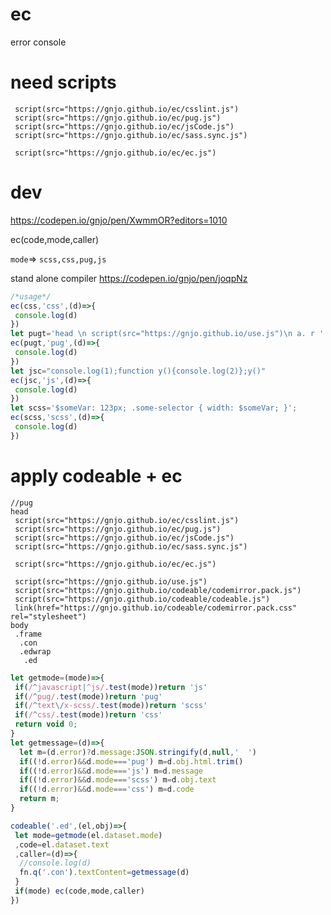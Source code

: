 # ec
error console


# need scripts
```
 script(src="https://gnjo.github.io/ec/csslint.js")
 script(src="https://gnjo.github.io/ec/pug.js")
 script(src="https://gnjo.github.io/ec/jsCode.js")
 script(src="https://gnjo.github.io/ec/sass.sync.js") 
 
 script(src="https://gnjo.github.io/ec/ec.js") 
```

# dev
https://codepen.io/gnjo/pen/XwmmOR?editors=1010



ec(code,mode,caller)

```mode```=> ```scss,css,pug,js```

stand alone compiler
https://codepen.io/gnjo/pen/joqpNz

```js
/*usage*/
ec(css,'css',(d)=>{
 console.log(d)
})
let pugt='head \n script(src="https://gnjo.github.io/use.js")\n a. r '
ec(pugt,'pug',(d)=>{
 console.log(d)
})
let jsc="console.log(1);function y(){console.log(2)};y()"
ec(jsc,'js',(d)=>{
 console.log(d)
})
let scss='$someVar: 123px; .some-selector { width: $someVar; }';
ec(scss,'scss',(d)=>{
 console.log(d)
})
```
# apply codeable + ec
```pug
//pug
head
 script(src="https://gnjo.github.io/ec/csslint.js")
 script(src="https://gnjo.github.io/ec/pug.js")
 script(src="https://gnjo.github.io/ec/jsCode.js")
 script(src="https://gnjo.github.io/ec/sass.sync.js") 
 
 script(src="https://gnjo.github.io/ec/ec.js") 

 script(src="https://gnjo.github.io/use.js")
 script(src="https://gnjo.github.io/codeable/codemirror.pack.js")
 script(src="https://gnjo.github.io/codeable/codeable.js")
 link(href="https://gnjo.github.io/codeable/codemirror.pack.css" rel="stylesheet")
body
 .frame
  .con
  .edwrap
   .ed
```
```js
let getmode=(mode)=>{
 if(/^javascript|^js/.test(mode))return 'js'
 if(/^pug/.test(mode))return 'pug'
 if(/^text\/x-scss/.test(mode))return 'scss'
 if(/^css/.test(mode))return 'css'
 return void 0;
}
let getmessage=(d)=>{
  let m=(d.error)?d.message:JSON.stringify(d,null,'  ')
  if((!d.error)&&d.mode==='pug') m=d.obj.html.trim()
  if((!d.error)&&d.mode==='js') m=d.message
  if((!d.error)&&d.mode==='scss') m=d.obj.text
  if((!d.error)&&d.mode==='css') m=d.code
  return m; 
}

codeable('.ed',(el,obj)=>{
 let mode=getmode(el.dataset.mode)
 ,code=el.dataset.text
 ,caller=(d)=>{ 
  //console.log(d)
  fn.q('.con').textContent=getmessage(d)
 }
 if(mode) ec(code,mode,caller)
})

```
